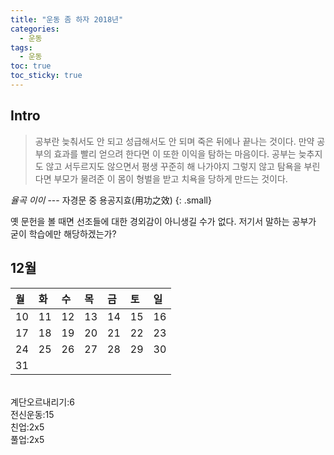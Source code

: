 ```yaml
---
title: "운동 좀 하자 2018년"
categories: 
  - 운동
tags: 
  - 운동
toc: true
toc_sticky: true
---
```


## Intro
> 공부란 늦춰서도 안 되고 성급해서도 안 되며 죽은 뒤에나 끝나는 것이다. 만약 공부의 효과를 빨리 얻으려 한다면 이 또한 이익을 탐하는 마음이다. 공부는 늦추지도 않고 서두르지도 않으면서 평생 꾸준히 해 나가야지 그렇지 않고 탐욕을 부린다면 부모가 물려준 이 몸이 형벌을 받고 치욕을 당하게 만드는 것이다.

<cite>율곡 이이</cite> --- 자경문 중 용공지효(用功之效)
{: .small}

옛 문헌을 볼 때면 선조들에 대한 경외감이 아니생길 수가 없다. 저기서 말하는 공부가 굳이 학습에만 해당하겠는가?

## 12월
| 월 | 화 | 수 | 목 | 금 | 토 | 일 |
|:---|:---|:---|:---|:---|:---|:---|
| 10 | 11 | 12 | 13 | 14 | 15 | 16 |
| 17 | 18 | 19 | 20 | 21 | 22 | 23 |
| 24 | 25 | 26 | 27 | 28 | 29 | 30 |
| 31 |    |    |    |    |    |    |

</br>계단오르내리기:6</br>전신운동:15</br>친업:2x5</br>풀업:2x5
